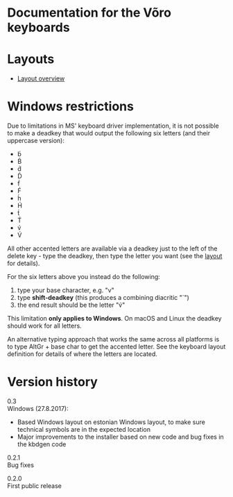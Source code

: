 # Documentation for the Võro keyboards


# Layouts

-   [Layout overview](layout.html)

# Windows restrictions

Due to limitations in MS' keyboard driver implementation, it is not
possible to make a deadkey that would output the following six letters
(and their uppercase version):

-   b́
-   B́
-   d́
-   D́
-   f́
-   F́
-   h́
-   H́
-   t́
-   T́
-   v́
-   V́

All other accented letters are available via a deadkey just to the left
of the delete key - type the deadkey, then type the letter you want (see
the [layout](layout.html) for details).

For the six letters above you instead do the following:

1.  type your base character, e.g. "v"
2.  type **shift-deadkey** (this produces a combining diacritic "´")
3.  the end result should be the letter "v́"

This limitation **only applies to Windows**. On macOS and Linux the
deadkey should work for all letters.

An alternative typing approach that works the same across all platforms
is to type AltGr + base char to get the accented letter. See the
keyboard layout definition for details of where the letters are located.

# Version history

0.3  
Windows (27.8.2017):

-   Based Windows layout on estonian Windows layout, to make sure
    technical symbols are in the expected location
-   Major improvements to the installer based on new code and bug fixes
    in the kbdgen code

0.2.1  
Bug fixes

0.2.0  
First public release

